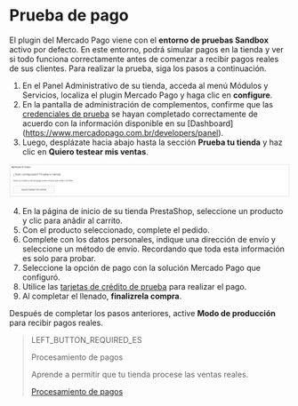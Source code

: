 # Prueba de pago
 
El plugin del Mercado Pago viene con el **entorno de pruebas Sandbox** activo por defecto. En este entorno, podrá simular pagos en la tienda y ver si todo funciona correctamente antes de comenzar a recibir pagos reales de sus clientes. Para realizar la prueba, siga los pasos a continuación.
 
1. En el Panel Administrativo de su tienda, acceda al menú Módulos y Servicios, localiza el plugin Mercado Pago y haga clic en **configure**.
2. En la pantalla de administración de complementos, confirme que las [credenciales de prueba](https://www.mercadopago[FAKER][URL][DOMAIN]/developers/es/guides/resources/credentials) se hayan completado correctamente de acuerdo con la información disponible en su [Dashboard] (https://www.mercadopago.com.br/developers/panel).
3. Luego, desplázate hacia abajo hasta la sección **Prueba tu tienda** y haz clic en **Quiero testear mis ventas**.
 
![Prueba de pagos](/images/prestashop/teste_pagto_es.png)

4. En la página de inicio de su tienda PrestaShop, seleccione un producto y clic para anãdir al carrito.
5. Con el producto seleccionado, complete el pedido.
6. Complete con los datos personales, indique una dirección de envío y seleccione un método de envío. Recordando que toda esta información es solo para probar.
7. Seleccione la opción de pago con la solución Mercado Pago que configuró.
8. Utilice las [tarjetas de crédito de prueba](https://www.mercadopago.[FAKER][URL][DOMAIN]/developers/en/guides/resources/localization/local-cards) para realizar el pago.
9. Al completar el llenado, **finalizrela compra**.
 
Después de completar los pasos anteriores, active **Modo de producción** para recibir pagos reales.
 
> LEFT_BUTTON_REQUIRED_ES
>
> Procesamiento de pagos
>
> Aprende a permitir que tu tienda procese las ventas reales.
>
> [Procesamiento de pagos](https://www.mercadopago[FAKER][URL][DOMAIN]/developers/es/guides/plugins/prestashop/receive-payments)